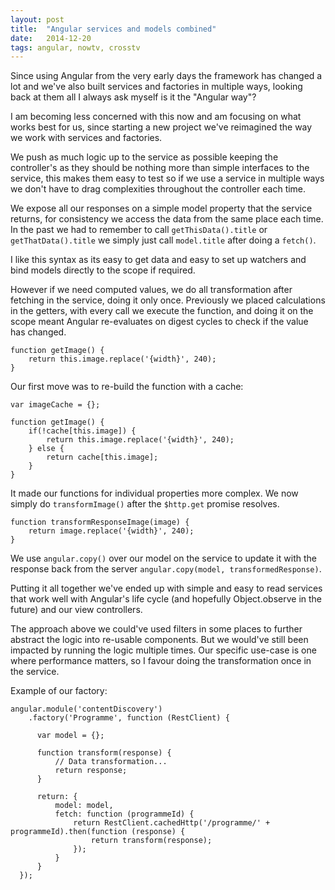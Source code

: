 ```yaml
---
layout: post
title:  "Angular services and models combined"
date:   2014-12-20
tags: angular, nowtv, crosstv
---
```

Since using Angular from the very early days the framework has changed a lot and we've also built services and factories in multiple ways, looking back at them all I always ask myself is it the "Angular way"?

I am becoming less concerned with this now and am focusing on what works best for us, since starting a new project we've reimagined the way we work with services and factories.

We push as much logic up to the service as possible keeping the controller's as they should be nothing more than simple interfaces to the service, this makes them easy to test so if we use a service in multiple ways we don't have to drag complexities throughout the controller each time.

We expose all our responses on a simple model property that the service returns, for consistency we access the data from the same place each time. In the past we had to remember to call `getThisData().title` or `getThatData().title` we simply just call `model.title` after doing a `fetch()`.

I like this syntax as its easy to get data and easy to set up watchers and bind models directly to the scope if required.

However if we need computed values, we do all transformation after fetching in the service, doing it only once. Previously we placed calculations in the getters, with every call we execute the function, and doing it on the scope meant Angular re-evaluates on digest cycles to check if the value has changed.

	function getImage() {
    	return this.image.replace('{width}', 240);
	}

Our first move was to re-build the function with a cache:

	var imageCache = {};

	function getImage() {
		if(!cache[this.image]) {
			return this.image.replace('{width}', 240);
    	} else {
			return cache[this.image];
    	}
	}

It made our functions for individual properties more complex. We now simply do `transformImage()` after the `$http.get` promise resolves.

	function transformResponseImage(image) {
		return image.replace('{width}', 240);
	}

We use `angular.copy()` over our model on the service to update it with the response back from the server `angular.copy(model, transformedResponse)`.

Putting it all together we've ended up with simple and easy to read services that work well with Angular's life cycle (and hopefully Object.observe in the future) and our view controllers.

The approach above we could've used filters in some places to further abstract the logic into re-usable components. But we would've still been impacted by running the logic multiple times. Our specific use-case is one where performance matters, so I favour doing the transformation once in the service.

Example of our factory:

	angular.module('contentDiscovery')
    	.factory('Programme', function (RestClient) {

          var model = {};

          function transform(response) {
              // Data transformation...
              return response;
          }

          return: {
              model: model,
              fetch: function (programmeId) {
                  return RestClient.cachedHttp('/programme/' + programmeId).then(function (response) {
                      return transform(response);
                  });
              }
          }
      });
